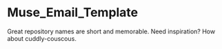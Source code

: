 # Muse_Email_Template
Great repository names are short and memorable. Need inspiration? How about cuddly-couscous.
